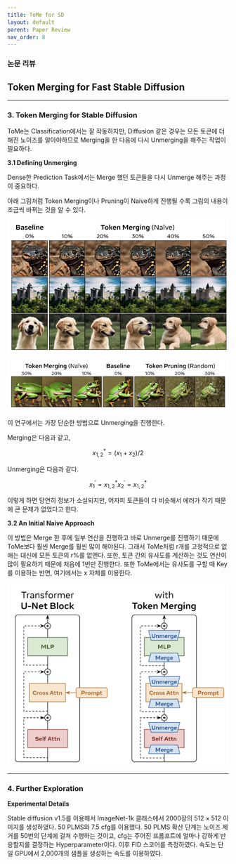 ```yaml
---
title: ToMe for SD
layout: default
parent: Paper Review
nav_order: 8
---
```


### 논문 리뷰  

## Token Merging for Fast Stable Diffusion

---

### **3. Token Merging for Stable Diffusion**  

ToMe는 Classification에서는 잘 작동하지만, Diffusion 같은 경우는 모든 토큰에 더해진 노이즈를 알아야하므로 Merging을 한 다음에 다시 Unmerging을 해주는 작업이 필요하다.  
  

**3.1 Defining Unmerging**  

Dense한 Prediction Task에서는 Merge 했던 토큰들을 다시 Unmerge 해주는 과정이 중요하다. 

아래 그림처럼 Token Merging이나 Pruning이 Naive하게 진행될 수록 그림의 내용이 조금씩 바뀌는 것을 알 수 있다. 

![3](../images/ToMeforSD/Figure3.png)

![4](../images/ToMeforSD/Figure4.png)
  

이 연구에서는 가장 단순한 방법으로 Unmerging을 진행한다.

Merging은 다음과 같고,  

$$
x_{1, 2}^{\ast} = (x_1 + x_2)/2  
$$

Unmerging은 다음과 같다.  

$$
x_1^{'} = x_{1, 2}^{\ast}  x_2^{'} = x_{1, 2}^{\ast}  
$$

이렇게 하면 당연히 정보가 소실되지만, 어자피 토큰들이 다 비슷해서 에러가 작기 때문에 큰 문제가 없었다고 한다.  


**3.2 An Initial Naive Approach**  

이 방법은 Merge 한 후에 일부 연산을 진행하고 바로 Unmerge를 진행하기 때문에 ToMe보다 훨씬 Merge를 훨씬 많이 해야된다. 그래서 ToMe처럼 r개를 고정적으로 없애는 대신에 모든 토큰의 r%를 없앤다. 또한, 토큰 간의 유사도를 계산하는 것도 연산이 많이 필요하기 때문에 처음에 1번만 진행한다. 또한 ToMe에서는 유사도를 구할 때 Key를 이용하는 반면, 여기에서는 x 자체를 이용한다.  

![Figure 2](../images/ToMeforSD/Figure2.png)


---

### **4. Further Exploration**  

**Experimental Details**  

Stable diffusion v1.5를 이용해서 ImageNet-1k 클래스에서 2000장의 $512 \times 512$ 이미지를 생성하였다. 50 PLMS와 7.5 cfg를 이용했다. 50 PLMS 확산 단계는 노이즈 제거를 50번의 단계에 걸쳐 수행하는 것이고, cfg는 주어진 프롬프트에 얼마나 강하게 반응할지를 결정하는 Hyperparameter이다. 이후 FID 스코어를 측정하였다. 속도는 단일 GPU에서 2,000개의 샘플을 생성하는 속도를 이용하였다.  


